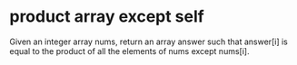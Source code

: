 
# product array except self

Given an integer array nums, return an array answer 
such that answer[i] is equal to the product of all the elements of nums except nums[i].
